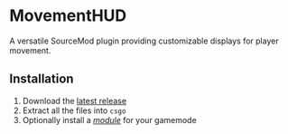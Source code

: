 # MovementHUD
A versatile SourceMod plugin providing customizable displays for player movement.

## **Installation**
1. Download the [latest release](https://github.com/Sikarii/movementhud/releases)
2. Extract all the files into `csgo`
3. Optionally install a [*module*](https://github.com/Sikarii/movementhud-modules) for your gamemode
